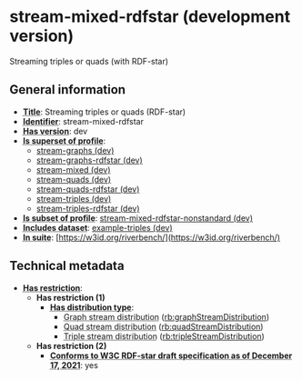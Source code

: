 # stream-mixed-rdfstar (development version)

Streaming triples or quads (with RDF-star)

## General information

- **<abbr title="A name given to the resource.">Title</abbr>**: Streaming triples or quads (RDF-star)
- **<abbr title="An unambiguous reference to the resource within a given context.">Identifier</abbr>**: stream-mixed-rdfstar
- **<abbr title="Version tag of an artifact">Has version</abbr>**: dev
- **<abbr title="Indicates that this profile contains all datasets of the other profile">Is superset of profile</abbr>**: 
    - [stream-graphs (dev)](https://w3id.org/riverbench/profiles/stream-graphs/dev)
    - [stream-graphs-rdfstar (dev)](https://w3id.org/riverbench/profiles/stream-graphs-rdfstar/dev)
    - [stream-mixed (dev)](https://w3id.org/riverbench/profiles/stream-mixed/dev)
    - [stream-quads (dev)](https://w3id.org/riverbench/profiles/stream-quads/dev)
    - [stream-quads-rdfstar (dev)](https://w3id.org/riverbench/profiles/stream-quads-rdfstar/dev)
    - [stream-triples (dev)](https://w3id.org/riverbench/profiles/stream-triples/dev)
    - [stream-triples-rdfstar (dev)](https://w3id.org/riverbench/profiles/stream-triples-rdfstar/dev)
- **<abbr title="Indicates that this profile's datasets are all in the other profile">Is subset of profile</abbr>**: [stream-mixed-rdfstar-nonstandard (dev)](https://w3id.org/riverbench/profiles/stream-mixed-rdfstar-nonstandard/dev)
- **<abbr title="Indicates which datasets are included in the profile">Includes dataset</abbr>**: [example-triples (dev)](https://w3id.org/riverbench/datasets/example-triples/dev)
- **<abbr title="Indicates the benchmark suite to which a dataset or profile belongs">In suite</abbr>**: [https://w3id.org/riverbench/](https://w3id.org/riverbench/)

## Technical metadata

- **<abbr title="Has profile restriction. The restrictions are joined with the AND operator.">Has restriction</abbr>**: 
    - **Has restriction (1)**    
        - **<abbr title="Indicates the type of RiverBench dataset distribution">Has distribution type</abbr>**:     
            - <abbr title="The dataset is distributed as a stream of named RDF graphs.">Graph stream distribution</abbr> ([rb:graphStreamDistribution](https://w3id.org/riverbench/schema/metadata#graphStreamDistribution))
            - <abbr title="The dataset is distributed as a stream of RDF quads.">Quad stream distribution</abbr> ([rb:quadStreamDistribution](https://w3id.org/riverbench/schema/metadata#quadStreamDistribution))
            - <abbr title="The dataset is distributed as a stream of RDF triples.">Triple stream distribution</abbr> ([rb:tripleStreamDistribution](https://w3id.org/riverbench/schema/metadata#tripleStreamDistribution))
    - **Has restriction (2)**    
        - **<abbr title="Whether the dataset is RDF-star compliant, i.e., does not use any non-standard features. Note that all standard RDF 1.1 datasets also qualify, as RDF-star is a superset of RDF 1.1.">Conforms to W3C RDF-star draft specification as of December 17, 2021</abbr>**: yes


